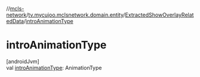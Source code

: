 //[mcls-network](../../../index.md)/[tv.mycujoo.mclsnetwork.domain.entity](../index.md)/[ExtractedShowOverlayRelatedData](index.md)/[introAnimationType](intro-animation-type.md)

# introAnimationType

[androidJvm]\
val [introAnimationType](intro-animation-type.md): AnimationType
